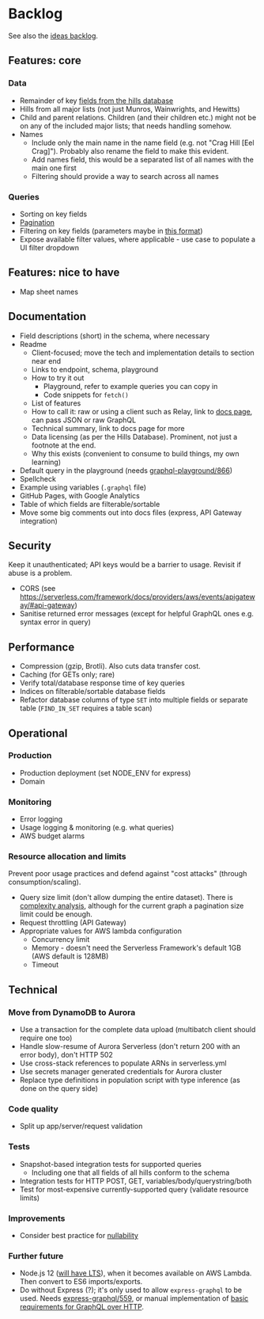 # Backlog

See also the [ideas backlog](./backlog-ideas.md).

## Features: core

### Data

- Remainder of key [fields from the hills database](fields-hills-database.md)
- Hills from all major lists (not just Munros, Wainwrights, and Hewitts)
- Child and parent relations. Children (and their children etc.) might not be on any of the included major lists; that needs handling somehow.
- Names
  - Include only the main name in the name field (e.g. not "Crag Hill [Eel Crag]"). Probably also rename the field to make this evident.
  - Add names field, this would be a separated list of all names with the main one first
  - Filtering should provide a way to search across all names

### Queries

- Sorting on key fields
- [Pagination](https://graphql.org/learn/pagination/)
- Filtering on key fields (parameters maybe in [this format](https://www.gatsbyjs.org/docs/graphql-reference/#filter))
- Expose available filter values, where applicable - use case to populate a UI filter dropdown

## Features: nice to have

- Map sheet names

## Documentation

- Field descriptions (short) in the schema, where necessary
- Readme
  - Client-focused; move the tech and implementation details to section near end
  - Links to endpoint, schema, playground
  - How to try it out
    - Playground, refer to example queries you can copy in
    - Code snippets for `fetch()`
  - List of features
  - How to call it: raw or using a client such as Relay, link to [docs page](https://graphql.org/graphql-js/graphql-clients/), can pass JSON or raw GraphQL
  - Technical summary, link to docs page for more
  - Data licensing (as per the Hills Database). Prominent, not just a footnote at the end.
  - Why this exists (convenient to consume to build things, my own learning)
- Default query in the playground (needs [graphql-playground/866](https://github.com/prisma/graphql-playground/issues/866))
- Spellcheck
- Example using variables (`.graphql` file)
- GitHub Pages, with Google Analytics
- Table of which fields are filterable/sortable
- Move some big comments out into docs files (express, API Gateway integration)

## Security

Keep it unauthenticated; API keys would be a barrier to usage. Revisit if abuse is a problem.

- CORS (see https://serverless.com/framework/docs/providers/aws/events/apigateway/#api-gateway)
- Sanitise returned error messages (except for helpful GraphQL ones e.g. syntax error in query)

## Performance

- Compression (gzip, Brotli). Also cuts data transfer cost.
- Caching (for GETs only; rare)
- Verify total/database response time of key queries
- Indices on filterable/sortable database fields
- Refactor database columns of type `SET` into multiple fields or separate table (`FIND_IN_SET` requires a table scan)

## Operational

### Production

- Production deployment (set NODE_ENV for express)
- Domain

### Monitoring

- Error logging
- Usage logging & monitoring (e.g. what queries)
- AWS budget alarms

### Resource allocation and limits

Prevent poor usage practices and defend against "cost attacks" (through consumption/scaling).

- Query size limit (don't allow dumping the entire dataset). There is [complexity analysis](https://blog.apollographql.com/securing-your-graphql-api-from-malicious-queries-16130a324a6b), although for the current graph a pagination size limit could be enough.
- Request throttling (API Gateway)
- Appropriate values for AWS lambda configuration
  - Concurrency limit
  - Memory - doesn't need the Serverless Framework's default 1GB (AWS default is 128MB)
  - Timeout

## Technical

### Move from DynamoDB to Aurora

- Use a transaction for the complete data upload (multibatch client should require one too)
- Handle slow-resume of Aurora Serverless (don't return 200 with an error body), don't HTTP 502
- Use cross-stack references to populate ARNs in serverless.yml
- Use secrets manager generated credentials for Aurora cluster
- Replace type definitions in population script with type inference (as done on the query side)

### Code quality

- Split up app/server/request validation

### Tests

- Snapshot-based integration tests for supported queries
  - Including one that all fields of all hills conform to the schema
- Integration tests for HTTP POST, GET, variables/body/querystring/both
- Test for most-expensive currently-supported query (validate resource limits)

### Improvements

- Consider best practice for [nullability](https://graphql.org/learn/best-practices/#nullability)

### Further future

- Node.js 12 ([will have LTS](https://nodejs.org/en/about/releases/)), when it becomes available on AWS Lambda. Then convert to ES6 imports/exports.
- Do without Express (?); it's only used to allow `express-graphql` to be used. Needs [express-graphql/559](https://github.com/graphql/express-graphql/issues/559), or manual implementation of [basic requirements for GraphQL over HTTP](https://graphql.org/learn/serving-over-http/).
